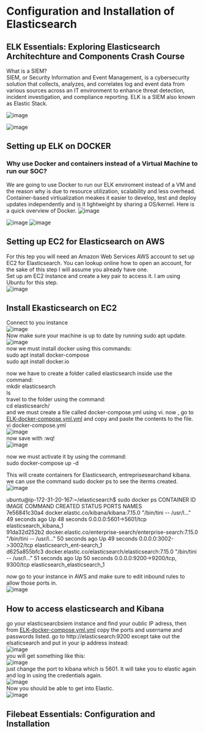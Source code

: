 # Configuration and Installation of Elasticsearch

## ELK Essentials: Exploring Elasticsearch Architechture and Components Crash Course

What is a SIEM?  
SIEM, or Security Information and Event Management, is a cybersecurity solution that collects, analyzes, and correlates log and event data from various sources across an IT environment to enhance threat detection, incident investigation, and compliance reporting.
ELK is a SIEM also known as Elastic Stack.

![image](https://github.com/user-attachments/assets/6a465023-0ac7-4f91-b750-6ce0c884eece)

![image](https://github.com/user-attachments/assets/26b83554-142e-453f-8c6c-3864fe439ee1)

## Setting up ELK on DOCKER
### Why use Docker and containers instead of a Virtual Machine to run our SOC?
We are going to use Docker to run our ELK enviroment instead of a VM and the reason why is due to resource utilization, scalability and less overhead. Container-based virtiualization meakes it easier to develop, test and deploy updates independently and is it lightweight by sharing a OS/kernel. Here is a quick overview of Docker.
![image](https://github.com/user-attachments/assets/fc895b71-97d7-4eca-acaa-45a46dca4bda)

![image](https://github.com/user-attachments/assets/0082f5f5-a93a-46cc-92e9-63998ddeb971)
![image](https://github.com/user-attachments/assets/b24cb952-3c87-492d-a9d8-0721dd42247a)

## Setting up EC2 for Elasticsearch on AWS
For this tep you will need an Amazon Web Services AWS account to set up EC2 for Elasticsearch. You can lookup online how to open an account, for the sake of this step I will assume you already have one.  
Set up am EC2 instance and create a key pair to access it. I am using Ubuntu for this step.  
![image](https://github.com/user-attachments/assets/a34f8e8e-6856-4a52-a4ca-aa11e123972e)

## Install Ekasticsearch on EC2
Connect to you instance  
![image](https://github.com/user-attachments/assets/1987c429-e111-4e67-83e6-83a40ae87caf)  
Now make sure your machine is up to date by running sudo apt update.  
![image](https://github.com/user-attachments/assets/95eb8b7e-82eb-46a2-8f44-cd128e7249aa)  
now we must install docker using this commands:  
sudo apt install docker-compose  
sudo apt install docker.io  

now we have to create a folder called elasticsearch inside use the command:  
mkdir elasticsearch  
ls  
travel to the folder using the command:  
cd elasticsearch/  
and we must create a file called docker-compose.yml using vi. now , go to [ELK-docker-compose.yml.yml](/ELK-docker-compose.yml.yml) and copy and paste the contents to the file.  
vi docker-compose.yml  
![image](https://github.com/user-attachments/assets/ccd81920-d735-4479-9653-68f954e62b59)  
 now save with :wq!  
 ![image](https://github.com/user-attachments/assets/56eaba6a-0ad5-4bb8-a67f-1a6c882f523b)

now we must activate it by using the command:  
sudo docker-compose up -d  

This will create containers for Elasticsearch, entreprisesearchand kibana.  
we can use the command sudo docker ps to see the iterms created.  
![image](https://github.com/user-attachments/assets/55546314-b5b2-4663-9387-3f617d512ec2)  

ubuntu@ip-172-31-20-167:~/elasticsearch$ sudo docker ps
CONTAINER ID   IMAGE                                                          COMMAND                  CREATED          STATUS          PORTS                              NAMES  
7e56841c30a4   docker.elastic.co/kibana/kibana:7.15.0                         "/bin/tini -- /usr/l…"   49 seconds ago   Up 48 seconds   0.0.0.0:5601->5601/tcp             elasticsearch_kibana_1  
91da32d252b2   docker.elastic.co/enterprise-search/enterprise-search:7.15.0   "/bin/tini -- /usr/l…"   50 seconds ago   Up 49 seconds   0.0.0.0:3002->3002/tcp             elasticsearch_ent-search_1  
d625a855bfc3   docker.elastic.co/elasticsearch/elasticsearch:7.15.0           "/bin/tini -- /usr/l…"   51 seconds ago   Up 50 seconds   0.0.0.0:9200->9200/tcp, 9300/tcp   elasticsearch_elasticsearch_1  

now go to your instance in AWS and make sure to edit inbound rules to allow those ports in.  
![image](https://github.com/user-attachments/assets/ab94a890-3597-4c45-a8cf-32982b9e169a)  

## How to access elasticsearch and Kibana
go your elasticsearcbsiem instance and find your oublic IP adress, then from [ELK-docker-compose.yml.yml](/ELK-docker-compose.yml.yml) copy the ports and username and passwords listed. go to http://elasticsearch:9200 except take out the elsaticsearch and put in your ip address instead:  
![image](https://github.com/user-attachments/assets/ce21d724-6305-4de6-9d68-b83d27e72e73)  
you will get something like this:   
![image](https://github.com/user-attachments/assets/e229f2aa-0306-4fd8-9823-f38baaaa00f7)  
just change the port to kibana which is 5601. It will take you to elastic again and log in using the credentials again.  
![image](https://github.com/user-attachments/assets/ffb45eb6-419e-4ac4-9c69-c68504cb47f9)  
Now you should be able to get into Elastic.  
![image](https://github.com/user-attachments/assets/564ccdea-c7e1-4f4b-9e8a-71376384a774)  

## Filebeat Essentials: Configuration and Installation







